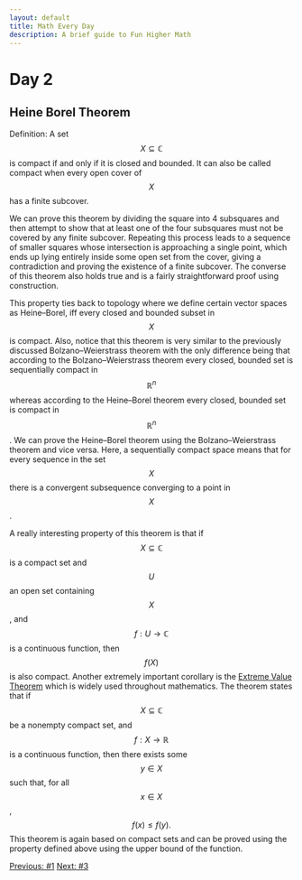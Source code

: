 ```yaml
---
layout: default
title: Math Every Day
description: A brief guide to Fun Higher Math
---
```

# Day 2

## Heine Borel Theorem

Definition: A set $$ X \subseteq \mathbb{C} $$ is compact if and only if it is closed and bounded. It can also be called compact when every open cover of $$\displaystyle X$$ has a finite subcover.

We can prove this theorem by dividing the square into 4 subsquares and then attempt to show that at least one of the four subsquares must not be covered by any finite subcover. Repeating this process leads to a sequence of smaller squares whose intersection is approaching a single point, which ends up lying entirely inside some open set from the cover, giving a contradiction and proving the existence of a finite subcover. The converse of this theorem also holds true and is a fairly straightforward proof using construction.

This property ties back to topology where we define certain vector spaces as Heine–Borel, iff every closed and bounded subset in $$X$$ is compact. Also, notice that this theorem is very similar to the previously discussed Bolzano–Weierstrass theorem with the only difference being that according to the Bolzano–Weierstrass theorem every closed, bounded set is sequentially compact in $$\mathbb{R}^{n}$$ whereas according to the Heine–Borel theorem every closed, bounded set is compact in $$\mathbb{R}^{n}$$. We can prove the Heine–Borel theorem using the Bolzano–Weierstrass theorem and vice versa. Here, a sequentially compact space means that for every sequence in the set $$X$$ there is a convergent subsequence converging to a point in $$X$$.

A really interesting property of this theorem is that if $$X \subseteq \mathbb{C}$$ is a compact set and $$U$$ an open set containing $$X$$, and $$f : U \to \mathbb{C}$$ is a continuous function, then $$f(X)$$ is also compact. Another extremely important corollary is the [Extreme Value Theorem](https://en.wikipedia.org/wiki/Extreme_value_theorem) which is widely used throughout mathematics. The theorem states that if $$X \subseteq \mathbb{C}$$ be a nonempty compact set, and $$f : X \longrightarrow \mathbb{R}$$ is a continuous function, then there exists some $$y \in X$$ such that, for all $$x \in X$$, $$f(x) \le f(y).$$ This theorem is again based on compact sets and can be proved using the property defined above using the upper bound of the function.

<div class="day-nav-wrapper">
  <a href="./day1.html" class="day-nav__link">Previous: #1</a>
  <a href="./day3.html" class="day-nav__link">Next: #3</a>
</div>
